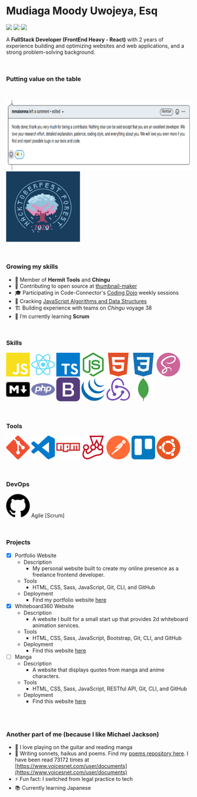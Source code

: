 # Mudiaga Moody Uwojeya, Esq
[![](https://img.shields.io/badge/Twitter-%40moodymudiaga-9cf?style=plastic&logo=twitter&labelColor=white&logoWidth=20)](https://twitter.com/MoodyMudiaga)
[![](https://img.shields.io/badge/LinkedIn-Mudiaga%20Moody%20Uwojeya-blue?style=plastic&logo=linkedin&labelColor=lightgrey&logoWidth=20)](https://www.linkedin.com/in/mudiaga-moody-uwojeya)
[![](https://img.shields.io/badge/Gmail-mudiagauwojeya@gmail.com-red?style=plastic&logo=gmail&labelColor=lightgrey&logoWidth=20)](mailto:moody.mudiaga@gmail.com)

A **FullStack Developer (FrontEnd Heavy - React)** with 2 years of experience building and optimizing websites and web applications, and a strong problem-solving background.

<br>

### Putting value on the table

<br>

[<img src="./assets/screenshot-mma-comment.png" width="800px" height="190px">](./assets/hacktoberfest-2020-badge.png)
[<img src="./assets/hacktoberfest-2020-badge.png" width="200px" height="190px">](./assets/hacktoberfest-2020-badge.png)

<br>

### Growing my skills

- 🤝 Member of **Hermit Tools** and **Chingu**
- 👯 Contributing to open source at [thumbnail-maker](https://github.com/Hermit-Tools/Thumbnail-Maker)
- 🎓 Participating in Code-Connector's [Coding Dojo](https://github.com/codeconnector/CodingDojo) weekly sessions
- 🧗 Cracking [JavaScript Algorithms and Data Structures](https://github.com/uwojeyamudiaga/javascript-algorithms-master)
- 🏗️ Building experience with teams on _Chingu_ voyage 38
- 🌱 I’m currently learning **Scrum**

<br>

### Skills

![<img src="assets/SVG/javascript.svg" />](./assets/SVG/javascript.svg)
![<img src="assets/SVG/react.svg" />](./assets/SVG/react.svg)
![<img src="assets/SVG/typescript.svg" />](./assets/SVG/typescript.svg)
![<img src="assets/SVG/node-dot-js.svg" />](./assets/SVG/node-dot-js.svg)
![<img src="assets/SVG/html5.svg" />](./assets/SVG/html5.svg)
![<img src="assets/SVG/css3.svg" />](./assets/SVG/css3.svg)
![<img src="assets/SVG/sass.svg" />](./assets/SVG/sass.svg)
![<img src="assets/SVG/markdown.svg" />](./assets/SVG/markdown.svg)
![<img src="assets/SVG/php.svg" />](./assets/SVG/php.svg)
![<img src="assets/SVG/bootstrap.svg" />](./assets/SVG/bootstrap.svg)
![<img src="assets/SVG/jquery.svg" />](./assets/SVG/jquery.svg)
![<img src="assets/SVG/redux.svg" />](./assets/SVG/redux.svg)
![<img src="assets/SVG/mongodb.svg" />](./assets/SVG/mongodb.svg)

<br>

### Tools

![<img src="assets/SVG/git.svg" />](./assets/SVG/git.svg)
![<img src="assets/SVG/visualstudiocode.svg" />](./assets/SVG/visualstudiocode.svg)
![<img src="assets/SVG/npm.svg" />](./assets/SVG/npm.svg)
![<img src="assets/SVG/jest.svg" />](./assets/SVG/jest.svg)
![<img src="assets/SVG/postman.svg" />](./assets/SVG/postman.svg)
![<img src="assets/SVG/trello.svg" />](./assets/SVG/trello.svg)
![<img src="assets/SVG/ubuntu.svg" />](./assets/SVG/ubuntu.svg)

<br>

### DevOps

![<img src="assets/SVG/github.svg" />](./assets/SVG/github.svg)
Agile [Scrum]


<!-- | Tech | Years of Experience |
| :--- | ---: |
| Express | WIP |
| Agile/Scrum |  WIP |
| SEO | WIP |
| ZenHub | WIP | -->

<br>

### Projects
- [x] Portfolio Website
    + Description
        * My personal website built to create my online presence as a freelance frontend developer.
    + Tools
        * HTML, CSS, Sass, JavaScript, Git, CLI, and GitHub
    + Deployment
        * Find my portfolio website [here](https://eager-bartik-e30f1f.netlify.app/)
- [x] Whiteboard360 Website
    + Description
        * A website I built for a small start up that provides 2d whiteboard animation services.
    + Tools
        * HTML, CSS, Sass, JavaScript, Bootstrap, Git, CLI, and GitHub
    + Deployment
        * Find this website [here](https://uwojeyamudiaga.github.io/Whiteboard360/)
- [ ] Manga
    + Description
        * A website that displays quotes from manga and anime characters.
    + Tools
        * HTML, CSS, Sass, JavaScript, RESTful API, Git, CLI, and GitHub
    + Deployment
        * Find this website [here](https://uwojeyamudiaga.github.io/Manga/)

<br>
<br>

### Another part of me (because I like Michael Jackson)

- 🎸 I love playing on the guitar and reading manga
- 📝 Writing sonnets, haikus and poems. Find my [poems repository here](https://github.com/uwojeyamudiaga/poesy). I have been read 73172 times at [https://www.voicesnet.com/user/documents](https://www.voicesnet.com/user/documents)
- ⚡ Fun fact: I switched from legal practice to tech
- 📚 Currently learning Japanese


<!--
**moody2times/moody2times** is a ✨ _special_ ✨ repository because its `README.md` (this file) appears on your GitHub profile.
-->
